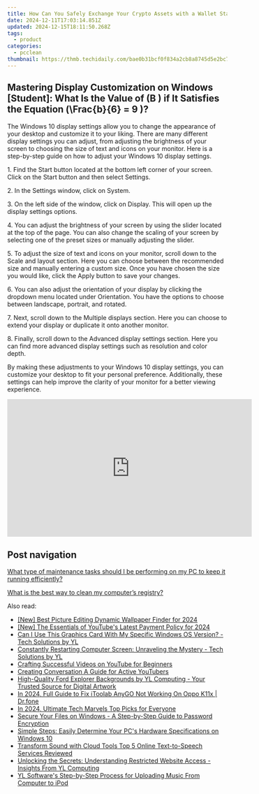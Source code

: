 ```yaml
---
title: How Can You Safely Exchange Your Crypto Assets with a Wallet Status Tool - Insights From YL Computing
date: 2024-12-11T17:03:14.851Z
updated: 2024-12-15T18:11:50.268Z
tags:
  - product
categories:
  - pcclean
thumbnail: https://thmb.techidaily.com/bae0b31bcf0f834a2cb8a8745d5e2bc7c01fc184bad894f3a2d80e9f7aedc125.jpg
---
```


## Mastering Display Customization on Windows [Student]: What Is the Value of \(B \) if It Satisfies the Equation \(\Frac{b}{6} = 9 \)?

The Windows 10 display settings allow you to change the appearance of your desktop and customize it to your liking. There are many different display settings you can adjust, from adjusting the brightness of your screen to choosing the size of text and icons on your monitor. Here is a step-by-step guide on how to adjust your Windows 10 display settings. 

1\. Find the Start button located at the bottom left corner of your screen. Click on the Start button and then select Settings.

2\. In the Settings window, click on System.

3\. On the left side of the window, click on Display. This will open up the display settings options. 

4\. You can adjust the brightness of your screen by using the slider located at the top of the page. You can also change the scaling of your screen by selecting one of the preset sizes or manually adjusting the slider.

5\. To adjust the size of text and icons on your monitor, scroll down to the Scale and layout section. Here you can choose between the recommended size and manually entering a custom size. Once you have chosen the size you would like, click the Apply button to save your changes.

6\. You can also adjust the orientation of your display by clicking the dropdown menu located under Orientation. You have the options to choose between landscape, portrait, and rotated.

7\. Next, scroll down to the Multiple displays section. Here you can choose to extend your display or duplicate it onto another monitor.

8\. Finally, scroll down to the Advanced display settings section. Here you can find more advanced display settings such as resolution and color depth. 

By making these adjustments to your Windows 10 display settings, you can customize your desktop to fit your personal preference. Additionally, these settings can help improve the clarity of your monitor for a better viewing experience.

<!-- affiliate ads begin -->
<iframe width="560" height="315" src="https://www.youtube.com/embed/cKRBWf1EDZo?si=CTNd4q450biit4eM" title="YouTube video player" frameborder="0" allow="accelerometer; autoplay; clipboard-write; encrypted-media; gyroscope; picture-in-picture; web-share" referrerpolicy="strict-origin-when-cross-origin" allowfullscreen></iframe>
<!-- affiliate ads end -->

## Post navigation

[What type of maintenance tasks should I be performing on my PC to keep it running efficiently?](https://tools.techidaily.com/pcclean/products/)

[What is the best way to clean my computer’s registry?](https://tools.techidaily.com/pcclean/products/)

<ins class="adsbygoogle"
     style="display:block"
     data-ad-format="autorelaxed"
     data-ad-client="ca-pub-7571918770474297"
     data-ad-slot="1223367746"></ins>

<ins class="adsbygoogle"
     style="display:block"
     data-ad-client="ca-pub-7571918770474297"
     data-ad-slot="8358498916"
     data-ad-format="auto"
     data-full-width-responsive="true"></ins>

<span class="atpl-alsoreadstyle">Also read:</span>
<div><ul>
<li><a href="https://article-helps.techidaily.com/new-best-picture-editing-dynamic-wallpaper-finder-for-2024/"><u>[New] Best Picture Editing Dynamic Wallpaper Finder for 2024</u></a></li>
<li><a href="https://youtube-sure.techidaily.com/he-essentials-of-youtubes-latest-payment-policy-for-2024/"><u>[New] The Essentials of YouTube's Latest Payment Policy for 2024</u></a></li>
<li><a href="https://discover-awesome.techidaily.com/can-i-use-this-graphics-card-with-my-specific-windows-os-version-tech-solutions-by-yl/"><u>Can I Use This Graphics Card With My Specific Windows OS Version? - Tech Solutions by YL</u></a></li>
<li><a href="https://discover-awesome.techidaily.com/constantly-restarting-computer-screen-unraveling-the-mystery-tech-solutions-by-yl/"><u>Constantly Restarting Computer Screen: Unraveling the Mystery - Tech Solutions by YL</u></a></li>
<li><a href="https://youtube-zero.techidaily.com/ing-successful-videos-on-youtube-for-beginners/"><u>Crafting Successful Videos on YouTube for Beginners</u></a></li>
<li><a href="https://extra-tips.techidaily.com/creating-conversation-a-guide-for-active-youtubers/"><u>Creating Conversation A Guide for Active YouTubers</u></a></li>
<li><a href="https://discover-awesome.techidaily.com/high-quality-ford-explorer-backgrounds-by-yl-computing-your-trusted-source-for-digital-artwork/"><u>High-Quality Ford Explorer Backgrounds by YL Computing - Your Trusted Source for Digital Artwork</u></a></li>
<li><a href="https://review-topics.techidaily.com/in-2024-full-guide-to-fix-itoolab-anygo-not-working-on-oppo-k11x-drfone-by-drfone-virtual-android/"><u>In 2024, Full Guide to Fix iToolab AnyGO Not Working On Oppo K11x | Dr.fone</u></a></li>
<li><a href="https://article-helps.techidaily.com/in-2024-ultimate-tech-marvels-top-picks-for-everyone/"><u>In 2024, Ultimate Tech Marvels Top Picks for Everyone</u></a></li>
<li><a href="https://discover-awesome.techidaily.com/secure-your-files-on-windows-a-step-by-step-guide-to-password-encryption/"><u>Secure Your Files on Windows - A Step-by-Step Guide to Password Encryption</u></a></li>
<li><a href="https://tech-recovery.techidaily.com/simple-steps-easily-determine-your-pcs-hardware-specifications-on-windows-10/"><u>Simple Steps: Easily Determine Your PC's Hardware Specifications on Windows 10</u></a></li>
<li><a href="https://extra-resources.techidaily.com/transform-sound-with-cloud-tools-top-5-online-text-to-speech-services-reviewed/"><u>Transform Sound with Cloud Tools Top 5 Online Text-to-Speech Services Reviewed</u></a></li>
<li><a href="https://discover-awesome.techidaily.com/unlocking-the-secrets-understanding-restricted-website-access-insights-from-yl-computing/"><u>Unlocking the Secrets: Understanding Restricted Website Access - Insights From YL Computing</u></a></li>
<li><a href="https://discover-awesome.techidaily.com/yl-softwares-step-by-step-process-for-uploading-music-from-computer-to-ipod/"><u>YL Software's Step-by-Step Process for Uploading Music From Computer to iPod</u></a></li>
</ul></div>

